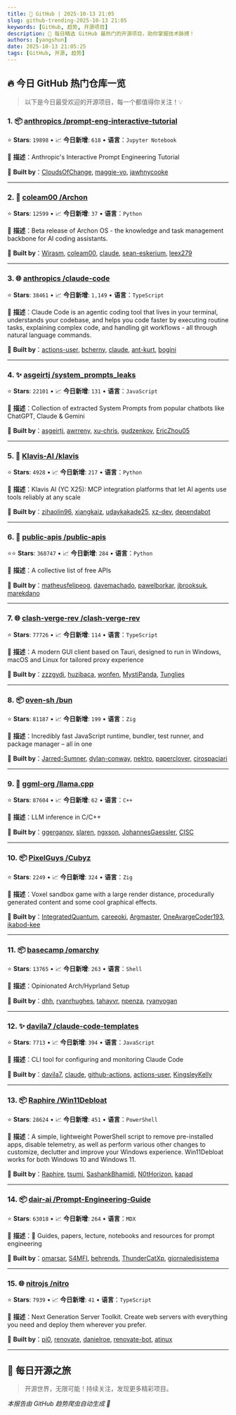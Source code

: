 ```yaml
---
title: 🚀 GitHub | 2025-10-13 21:05
slug: github-trending-2025-10-13 21:05
keywords: [GitHub, 趋势, 开源项目]
description: 🌟 每日精选 GitHub 最热门的开源项目，助你掌握技术脉搏！
authors: [yangshun]
date: 2025-10-13 21:05:25
tags: [GitHub, 开源, 趋势]
---
```


## 🔥 今日 GitHub 热门仓库一览

> 以下是今日最受欢迎的开源项目，每一个都值得你关注！💡

### 1. 📦 [anthropics /prompt-eng-interactive-tutorial](https://github.com/anthropics/prompt-eng-interactive-tutorial)

⭐ **Stars**: `19898`   •   📈 **今日新增**: `618`   •   **语言**：`Jupyter Notebook`

📝 **描述**：Anthropic's Interactive Prompt Engineering Tutorial

🤝 **Built by**：[CloudsOfChange](https://github.com/CloudsOfChange), [maggie-vo](https://github.com/maggie-vo), [jawhnycooke](https://github.com/jawhnycooke)

---

### 2. 🐍 [coleam00 /Archon](https://github.com/coleam00/Archon)

⭐ **Stars**: `12599`   •   📈 **今日新增**: `37`   •   **语言**：`Python`

📝 **描述**：Beta release of Archon OS - the knowledge and task management backbone for AI coding assistants.

🤝 **Built by**：[Wirasm](https://github.com/Wirasm), [coleam00](https://github.com/coleam00), [claude](https://github.com/claude), [sean-eskerium](https://github.com/sean-eskerium), [leex279](https://github.com/leex279)

---

### 3. 🌐 [anthropics /claude-code](https://github.com/anthropics/claude-code)

⭐ **Stars**: `38461`   •   📈 **今日新增**: `1,149`   •   **语言**：`TypeScript`

📝 **描述**：Claude Code is an agentic coding tool that lives in your terminal, understands your codebase, and helps you code faster by executing routine tasks, explaining complex code, and handling git workflows - all through natural language commands.

🤝 **Built by**：[actions-user](https://github.com/actions-user), [bcherny](https://github.com/bcherny), [claude](https://github.com/claude), [ant-kurt](https://github.com/ant-kurt), [bogini](https://github.com/bogini)

---

### 4. ✨ [asgeirtj /system_prompts_leaks](https://github.com/asgeirtj/system_prompts_leaks)

⭐ **Stars**: `22101`   •   📈 **今日新增**: `131`   •   **语言**：`JavaScript`

📝 **描述**：Collection of extracted System Prompts from popular chatbots like ChatGPT, Claude & Gemini

🤝 **Built by**：[asgeirtj](https://github.com/asgeirtj), [awrreny](https://github.com/awrreny), [xu-chris](https://github.com/xu-chris), [gudzenkov](https://github.com/gudzenkov), [EricZhou05](https://github.com/EricZhou05)

---

### 5. 🐍 [Klavis-AI /klavis](https://github.com/Klavis-AI/klavis)

⭐ **Stars**: `4928`   •   📈 **今日新增**: `217`   •   **语言**：`Python`

📝 **描述**：Klavis AI (YC X25): MCP integration platforms that let AI agents use tools reliably at any scale

🤝 **Built by**：[zihaolin96](https://github.com/zihaolin96), [xiangkaiz](https://github.com/xiangkaiz), [udaykakade25](https://github.com/udaykakade25), [xz-dev](https://github.com/xz-dev), [dependabot](https://github.com/dependabot)

---

### 6. 🐍 [public-apis /public-apis](https://github.com/public-apis/public-apis)

⭐⭐ **Stars**: `368747`   •   📈 **今日新增**: `284`   •   **语言**：`Python`

📝 **描述**：A collective list of free APIs

🤝 **Built by**：[matheusfelipeog](https://github.com/matheusfelipeog), [davemachado](https://github.com/davemachado), [pawelborkar](https://github.com/pawelborkar), [jbrooksuk](https://github.com/jbrooksuk), [marekdano](https://github.com/marekdano)

---

### 7. 🌐 [clash-verge-rev /clash-verge-rev](https://github.com/clash-verge-rev/clash-verge-rev)

⭐ **Stars**: `77726`   •   📈 **今日新增**: `114`   •   **语言**：`TypeScript`

📝 **描述**：A modern GUI client based on Tauri, designed to run in Windows, macOS and Linux for tailored proxy experience

🤝 **Built by**：[zzzgydi](https://github.com/zzzgydi), [huzibaca](https://github.com/huzibaca), [wonfen](https://github.com/wonfen), [MystiPanda](https://github.com/MystiPanda), [Tunglies](https://github.com/Tunglies)

---

### 8. 📦 [oven-sh /bun](https://github.com/oven-sh/bun)

⭐ **Stars**: `81187`   •   📈 **今日新增**: `199`   •   **语言**：`Zig`

📝 **描述**：Incredibly fast JavaScript runtime, bundler, test runner, and package manager – all in one

🤝 **Built by**：[Jarred-Sumner](https://github.com/Jarred-Sumner), [dylan-conway](https://github.com/dylan-conway), [nektro](https://github.com/nektro), [paperclover](https://github.com/paperclover), [cirospaciari](https://github.com/cirospaciari)

---

### 9. 🔧 [ggml-org /llama.cpp](https://github.com/ggml-org/llama.cpp)

⭐ **Stars**: `87604`   •   📈 **今日新增**: `62`   •   **语言**：`C++`

📝 **描述**：LLM inference in C/C++

🤝 **Built by**：[ggerganov](https://github.com/ggerganov), [slaren](https://github.com/slaren), [ngxson](https://github.com/ngxson), [JohannesGaessler](https://github.com/JohannesGaessler), [CISC](https://github.com/CISC)

---

### 10. 📦 [PixelGuys /Cubyz](https://github.com/PixelGuys/Cubyz)

⭐ **Stars**: `2249`   •   📈 **今日新增**: `324`   •   **语言**：`Zig`

📝 **描述**：Voxel sandbox game with a large render distance, procedurally generated content and some cool graphical effects.

🤝 **Built by**：[IntegratedQuantum](https://github.com/IntegratedQuantum), [careeoki](https://github.com/careeoki), [Argmaster](https://github.com/Argmaster), [OneAvargeCoder193](https://github.com/OneAvargeCoder193), [ikabod-kee](https://github.com/ikabod-kee)

---

### 11. 📦 [basecamp /omarchy](https://github.com/basecamp/omarchy)

⭐ **Stars**: `13765`   •   📈 **今日新增**: `263`   •   **语言**：`Shell`

📝 **描述**：Opinionated Arch/Hyprland Setup

🤝 **Built by**：[dhh](https://github.com/dhh), [ryanrhughes](https://github.com/ryanrhughes), [tahayvr](https://github.com/tahayvr), [npenza](https://github.com/npenza), [ryanyogan](https://github.com/ryanyogan)

---

### 12. ✨ [davila7 /claude-code-templates](https://github.com/davila7/claude-code-templates)

⭐ **Stars**: `7713`   •   📈 **今日新增**: `394`   •   **语言**：`JavaScript`

📝 **描述**：CLI tool for configuring and monitoring Claude Code

🤝 **Built by**：[davila7](https://github.com/davila7), [claude](https://github.com/claude), [github-actions](https://github.com/github-actions), [actions-user](https://github.com/actions-user), [KingsleyKelly](https://github.com/KingsleyKelly)

---

### 13. 📦 [Raphire /Win11Debloat](https://github.com/Raphire/Win11Debloat)

⭐ **Stars**: `28624`   •   📈 **今日新增**: `451`   •   **语言**：`PowerShell`

📝 **描述**：A simple, lightweight PowerShell script to remove pre-installed apps, disable telemetry, as well as perform various other changes to customize, declutter and improve your Windows experience. Win11Debloat works for both Windows 10 and Windows 11.

🤝 **Built by**：[Raphire](https://github.com/Raphire), [tsumi](https://github.com/tsumi), [SashankBhamidi](https://github.com/SashankBhamidi), [N0tHorizon](https://github.com/N0tHorizon), [kapad](https://github.com/kapad)

---

### 14. 📦 [dair-ai /Prompt-Engineering-Guide](https://github.com/dair-ai/Prompt-Engineering-Guide)

⭐ **Stars**: `63018`   •   📈 **今日新增**: `264`   •   **语言**：`MDX`

📝 **描述**：🐙 Guides, papers, lecture, notebooks and resources for prompt engineering

🤝 **Built by**：[omarsar](https://github.com/omarsar), [S4MFI](https://github.com/S4MFI), [behrends](https://github.com/behrends), [ThunderCatXp](https://github.com/ThunderCatXp), [giornaledisistema](https://github.com/giornaledisistema)

---

### 15. 🌐 [nitrojs /nitro](https://github.com/nitrojs/nitro)

⭐ **Stars**: `7939`   •   📈 **今日新增**: `41`   •   **语言**：`TypeScript`

📝 **描述**：Next Generation Server Toolkit. Create web servers with everything you need and deploy them wherever you prefer.

🤝 **Built by**：[pi0](https://github.com/pi0), [renovate](https://github.com/renovate), [danielroe](https://github.com/danielroe), [renovate-bot](https://github.com/renovate-bot), [atinux](https://github.com/atinux)

---

## 🌈 每日开源之旅

> 开源世界，无限可能！持续关注，发现更多精彩项目。

*本报告由 GitHub 趋势爬虫自动生成 🤖*
